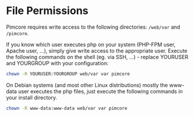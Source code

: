 # File Permissions

Pimcore requires write access to the following directories: `/web/var` and `/pimcore`.  

If you know which user executes php on your system (PHP-FPM user, Apache user, ...), simply give write access to the appropriate user.
Execute the following commands on the shell (eg. via SSH, …) - replace YOURUSER and YOURGROUP with your configuration:

```bash
chown -R YOURUSER:YOURGROUP web/var var pimcore
```

On Debian systems (and most other Linux distributions) mostly the www-data user executes the php files, just execute the following commands in your install directory.

```bash
chown -R www-data:www-data web/var var pimcore
```
